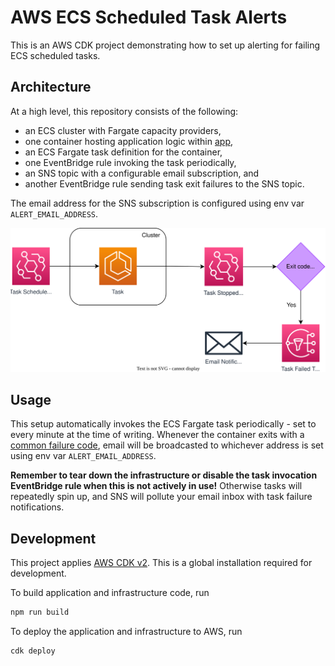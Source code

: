 # AWS ECS Scheduled Task Alerts

This is an AWS CDK project demonstrating how to set up alerting for failing ECS scheduled tasks.

## Architecture

At a high level, this repository consists of the following:

* an ECS cluster with Fargate capacity providers,
* one container hosting application logic within [app](./app),
* an ECS Fargate task definition for the container,
* one EventBridge rule invoking the task periodically,
* an SNS topic with a configurable email subscription, and
* another EventBridge rule sending task exit failures to the SNS topic.

The email address for the SNS subscription is configured using env var `ALERT_EMAIL_ADDRESS`.

![Architecture Diagram](docs/architecture_diagram.svg)

## Usage

This setup automatically invokes the ECS Fargate task periodically - set to every minute at the time of writing. Whenever the container exits with a [common failure code](https://aws.amazon.com/premiumsupport/knowledge-center/ecs-task-stopped/), email will be broadcasted to whichever address is set using env var `ALERT_EMAIL_ADDRESS`.

**Remember to tear down the infrastructure or disable the task invocation EventBridge rule when this is not actively in use!** Otherwise tasks will repeatedly spin up, and SNS will pollute your email inbox with task failure notifications.

## Development

This project applies [AWS CDK v2](https://docs.aws.amazon.com/cdk/v2/guide/home.html). This is a global installation required for development.

To build application and infrastructure code, run

```sh
npm run build
```

To deploy the application and infrastructure to AWS, run

```sh
cdk deploy
```
